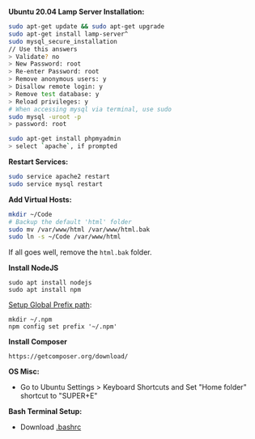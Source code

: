 **Ubuntu 20.04 Lamp Server Installation:**
  ```bash
  sudo apt-get update && sudo apt-get upgrade
  sudo apt-get install lamp-server^
  sudo mysql_secure_installation
  // Use this answers
  > Validate? no
  > New Password: root
  > Re-enter Password: root
  > Remove anonymous users: y
  > Disallow remote login: y
  > Remove test database: y
  > Reload privileges: y
  # When accessing mysql via terminal, use sudo
  sudo mysql -uroot -p
  > password: root
  ```

  ```bash
  sudo apt-get install phpmyadmin
  > select `apache`, if prompted
  ```

  **Restart Services:**
  ```bash
  sudo service apache2 restart
  sudo service mysql restart
  ```

  **Add Virtual Hosts:**
  ```bash
  mkdir ~/Code
  # Backup the default 'html' folder
  sudo mv /var/www/html /var/www/html.bak
  sudo ln -s ~/Code /var/www/html
  ```
  If all goes well, remove the `html.bak` folder.

  **Install NodeJS**
  ```
  sudo apt install nodejs
  sudo apt install npm
  ```
  
  [Setup Global Prefix path](http://npm.github.io/installation-setup-docs/installing/a-note-on-permissions.html):
  
  ```
  mkdir ~/.npm
  npm config set prefix '~/.npm'
  ```
  

  **Install Composer**
  ```
  https://getcomposer.org/download/
  ```


**OS Misc:**

  - Go to Ubuntu Settings > Keyboard Shortcuts and Set "Home folder" shortcut to "SUPER+E"

**Bash Terminal Setup:**

  - Download [.bashrc](./.bashrc)
